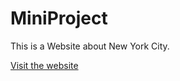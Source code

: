 # MiniProject
This is a Website about New York City.

[ Visit the website ](https://asww-innn.github.io/MiniProject/index.html)
